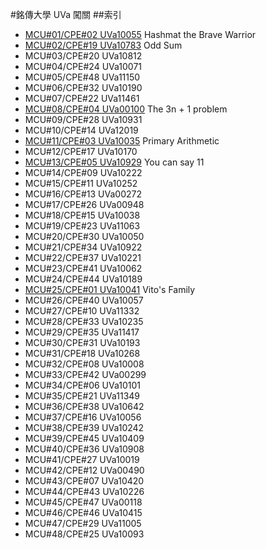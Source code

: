 #銘傳大學 UVa 闖關
##索引
- [MCU#01/CPE#02 UVa10055](UVa10055.cpp) Hashmat the Brave Warrior
- [MCU#02/CPE#19 UVa10783](UVa10783.cpp) Odd Sum
- MCU#03/CPE#20 UVa10812
- MCU#04/CPE#24 UVa10071
- MCU#05/CPE#48 UVa11150
- MCU#06/CPE#32 UVa10190
- MCU#07/CPE#22 UVa11461
- [MCU#08/CPE#04 UVa00100](UVa00100.cpp) The 3n + 1 problem
- MCU#09/CPE#28 UVa10931
- MCU#10/CPE#14 UVa12019
- [MCU#11/CPE#03 UVa10035](UVa10035.cpp) Primary Arithmetic
- MCU#12/CPE#17 UVa10170
- [MCU#13/CPE#05 UVa10929](UVa10929.cpp) You can say 11
- MCU#14/CPE#09 UVa10222
- MCU#15/CPE#11 UVa10252
- MCU#16/CPE#13 UVa00272
- MCU#17/CPE#26 UVa00948
- MCU#18/CPE#15 UVa10038
- MCU#19/CPE#23 UVa11063
- MCU#20/CPE#30 UVa10050
- MCU#21/CPE#34 UVa10922
- MCU#22/CPE#37 UVa10221
- MCU#23/CPE#41 UVa10062
- MCU#24/CPE#44 UVa10189
- [MCU#25/CPE#01 UVa10041](UVa10041.cpp) Vito's Family
- MCU#26/CPE#40 UVa10057
- MCU#27/CPE#10 UVa11332
- MCU#28/CPE#33 UVa10235
- MCU#29/CPE#35 UVa11417
- MCU#30/CPE#31 UVa10193
- MCU#31/CPE#18 UVa10268
- MCU#32/CPE#08 UVa10008
- MCU#33/CPE#42 UVa00299
- MCU#34/CPE#06 UVa10101
- MCU#35/CPE#21 UVa11349
- MCU#36/CPE#38 UVa10642
- MCU#37/CPE#16 UVa10056
- MCU#38/CPE#39 UVa10242
- MCU#39/CPE#45 UVa10409
- MCU#40/CPE#36 UVa10908
- MCU#41/CPE#27 UVa10019
- MCU#42/CPE#12 UVa00490
- MCU#43/CPE#07 UVa10420
- MCU#44/CPE#43 UVa10226
- MCU#45/CPE#47 UVa00118
- MCU#46/CPE#46 UVa10415
- MCU#47/CPE#29 UVa11005
- MCU#48/CPE#25 UVa10093

